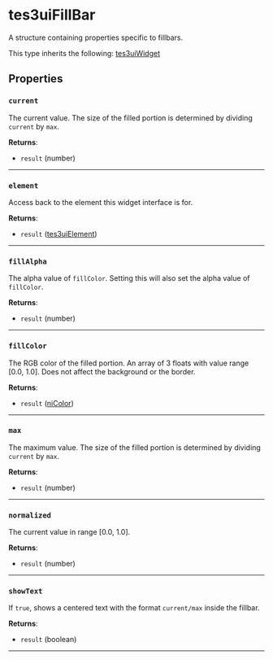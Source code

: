 <!---
	This file is autogenerated. Do not edit this file manually. Your changes will be ignored.
	More information: https://github.com/MWSE/MWSE/tree/master/docs
-->

# tes3uiFillBar

A structure containing properties specific to fillbars.

This type inherits the following: [tes3uiWidget](../../types/tes3uiWidget)
## Properties

### `current`

The current value. The size of the filled portion is determined by dividing `current` by `max`.

**Returns**:

* `result` (number)

***

### `element`

Access back to the element this widget interface is for.

**Returns**:

* `result` ([tes3uiElement](../../types/tes3uiElement))

***

### `fillAlpha`

The alpha value of `fillColor`. Setting this will also set the alpha value of `fillColor`.

**Returns**:

* `result` (number)

***

### `fillColor`

The RGB color of the filled portion. An array of 3 floats with value range [0.0, 1.0]. Does not affect the background or the border.

**Returns**:

* `result` ([niColor](../../types/niColor))

***

### `max`

The maximum value. The size of the filled portion is determined by dividing `current` by `max`.

**Returns**:

* `result` (number)

***

### `normalized`

The current value in range [0.0, 1.0].

**Returns**:

* `result` (number)

***

### `showText`

If `true`, shows a centered text with the format `current/max` inside the fillbar.

**Returns**:

* `result` (boolean)

***

